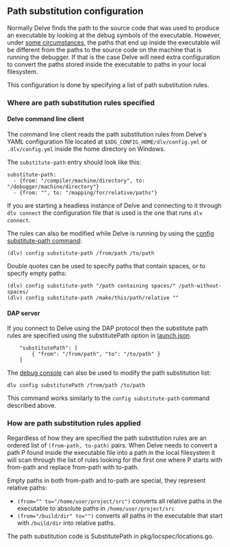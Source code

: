 ## Path substitution configuration

Normally Delve finds the path to the source code that was used to produce an executable by looking at the debug symbols of the executable.
However, under [some circumstances](../faq.md#substpath), the paths that end up inside the executable will be different from the paths to the source code on the machine that is running the debugger. If that is the case Delve will need extra configuration to convert the paths stored inside the executable to paths in your local filesystem.

This configuration is done by specifying a list of path substitution rules.


### Where are path substitution rules specified

#### Delve command line client

The command line client reads the path substitution rules from Delve's YAML configuration file located at `$XDG_CONFIG_HOME/dlv/config.yml` or `.dlv/config.yml` inside the home directory on Windows.

The `substitute-path` entry should look like this:

```
substitute-path:
  - {from: "/compiler/machine/directory", to: "/debugger/machine/directory"}
  - {from: "", to: "/mapping/for/relative/paths"}
```

If you are starting a headless instance of Delve and connecting to it through `dlv connect` the configuration file that is used is the one that runs `dlv connect`.

The rules can also be modified while Delve is running by using the [config substitute-path command](./README.md#config):

```
(dlv) config substitute-path /from/path /to/path
```

Double quotes can be used to specify paths that contain spaces, or to specify empty paths:

```
(dlv) config substitute-path "/path containing spaces/" /path-without-spaces/
(dlv) config substitute-path /make/this/path/relative ""
```

#### DAP server

If you connect to Delve using the DAP protocol then the substitute path rules are specified using the substitutePath option in [launch.json](https://github.com/golang/vscode-go/blob/master/docs/debugging.md#launchjson-attributes).

```
	"substitutePath": [
		{ "from": "/from/path", "to": "/to/path" }
	]
```

The [debug console](https://github.com/golang/vscode-go/blob/master/docs/debugging.md#dlv-command-from-debug-console) can also be used to modify the path substitution list:

```
dlv config substitutePath /from/path /to/path
```

This command works similarly to the `config substitute-path` command described above.

### How are path substitution rules applied

Regardless of how they are specified the path substitution rules are an ordered list of `(from-path, to-path)` pairs. When Delve needs to convert a path P found inside the executable file into a path in the local filesystem it will scan through the list of rules looking for the first one where P starts with from-path and replace from-path with to-path.

Empty paths in both from-path and to-path are special, they represent relative paths: 

- `(from="" to="/home/user/project/src")` converts all relative paths in the executable to absolute paths in `/home/user/project/src`
- `(from="/build/dir" to="")` converts all paths in the executable that start with `/build/dir` into relative paths.

The path substitution code is SubstitutePath in pkg/locspec/locations.go.

